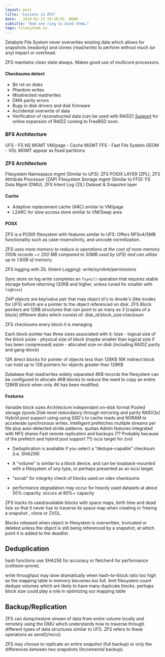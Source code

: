 ```yaml
---
layout: post
title: "Lessons in ZFS"
date:   2018-02-13 19:38:01 -0600
subtitle: "And one ring to bind them…"
tags: filesystem os
---
```


Zetabyte File System  never overwrites existing data which allows for snapshots (readonly) and clones (read/write) to perform without 
much (or any) impact or overhead.

ZFS maintains clean state always. Makes good use of multicore processors.

#### Checksums detect

- Bit rot on disks
- Phantom writes
- Misdirected read/writes
- DMA parity errors
- Bugs in disk drivers and disk firmware
- Accidental overwrite of data
- Verification of reconstructed data (can be used with RAIDZ)
[Support](https://www.freebsdfoundation.org/blog/openzfs-raid-z-online-expansion-project-announcement/) 
for online expansion of RAIDZ coming to FreeBSD soon.

### BFS Architecture
UFS  - FS NS MGMT
VM/page - Cache MGMT
FFS - Fast File System
GEOM - VOL MGMT
appear as fixed partitions

### ZFS Architecture
Filesystem Namespace mgmt (Similar to UFS):
ZFS POSIX LAYER (ZPL), ZFS Attribute Processor (ZAP)
Filesystem Storage mgmt (Similar to FFS):
FS Data Mgmt (DMU), ZFS Intent Log (ZIL) 
Dataset & Snapshot layer

#### Cache
* Adaptive replacement cache (ARC) similar to VM/page
* L2ARC for slow access store similar to VM/Swap area

#### POSX
ZFS is a POSIX filesystem with features similar to UFS:
Offers NFSv4/SMB functionality such as case–insensitivity, and 
unicode normilization.


_ZFS uses more memory to reduce io operations at the cost of more memory (100k records ~> 200 MB compared to 50MB used by UFS) and
can utilize up to 1.6GB of memory._

ZFS logging with ZIL (Intent Logging): write/symlink/permissions

Sync store on log write completes an `fsync()` operation that 
requires stable storage before returning 
(32KB and higher, unless tuned for smaller with `logbias`)

_ZAP objects_ are key/value pair that map object id's to dnode's (like inodes for UFS) which are a pointer to the object referenced on disk.
ZFS Block pointers are 128B structures that can point to as many as 3 [copies of a block] different disks which consist of:
 disk_id:block_size:checksum

ZFS checksums every block it is managing

Each block pointer has three sizes associated with it:
lsize - logical size of the block
psize - physical size of block (maybe smaller than logical size if has been compressed)
asize - allocated size on disk (including RAIDZ parity and gang–block)


12K direct blocks for pointer of objects less than 128KB
16K indirect block can hold up to 128 pointers for objects greater than 128KB

Database that read/writes widely separated 4KB records the filesystem can be configured to allocate 4KB 
blocks to reduce the need to copy an entire 128KB block when only 4K has been modified.




#### Features  
Variable block sizes
Architecture independant on–disk format
Pooled storage zpools
Disk–level redundancy through mirroring and parity RAID(3x)
Hybrid pool support using using SSD's to cache reads and NVRAM to accelerate synchronous writes.
Intelligent prefetches multiple streams per file plus auto–detected stride patterns.
quotas
Admin features integrated with NFS shares
Fast remote replication and backups (?? Probably because of the prefetch and hybrid pool support ??)
iscsi target for zvol


- Deduplication is available if you select a "dedupe–capable" checksum (i.e. SHA256)

- A "volume" is similar to a block device, and can be loopback-mounted with a filesystem of any type, or perhaps presented as an iscsi target.


- "scrub" for integrity check of blocks used on vdev checksums

- performance degradation may occur for heavily used datasets at about 50% capacity. occurs at 80%+ capacity


ZFS tracks its used/available blocks with space maps, birth time and dead lists so that it never
has to traverse its space map when creating or freeing a snapshot , clone or ZVOL.

Blocks released when object in filesystem is overwritten, truncated or deleted unless the object is still being
referenced by a snapshot, at which point it is added to the deadlist.

## Deduplication
hash functions use SHA256 for accuracy or fletcher4 for performance (collision–prone).

write throughput may slow dramatically when hash–to–block ratio too high as the mapping table in memory becomes too full.
limit filesystem count
dedupe volumes which are likely to have many duplicate blocks.
perhaps block size could play a role in optimizing our mapping table

## Backup/Replication
ZFS can dump/restore stream of data from entire volume locally and remotely using the DMU which understands how
to traverse through different types of data structures similar to UFS. ZFS refers to these operations as send()/recv().

ZFS may choose to replicate an entire snapshot (full backup) or only the differences between two snapshots (Incremental backup).
